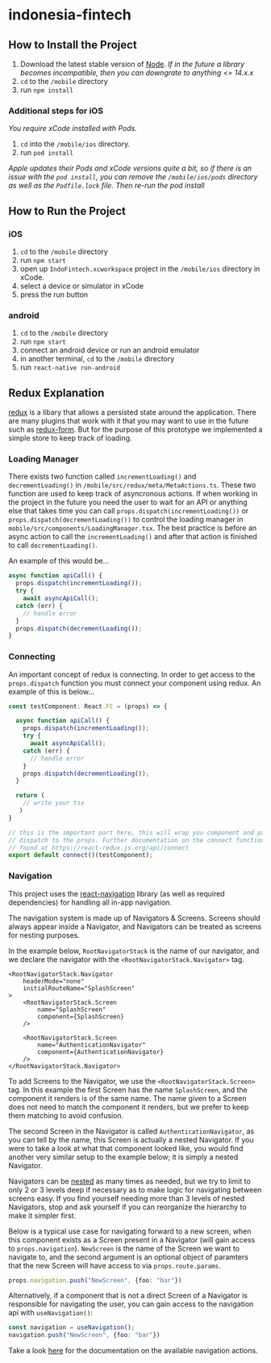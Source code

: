 # indonesia-fintech

## How to Install the Project

 1. Download the latest stable version of [Node](https://nodejs.org/en/).  *If in the future a library becomes incompatible, then you can downgrate to anything <= 14.x.x*
 2. `cd` to the `/mobile` directory
 3. run `npm install`

### Additional steps for iOS
*You require xCode installed with Pods.*

 1. `cd` into the `/mobile/ios` directory.
 2. run `pod install`

*Apple updates their Pods and xCode versions quite a bit, so if there is an issue with the `pod install`, you can remove the `/mobile/ios/pods` directory as well as the `Podfile.lock` file. Then re-run the pod install*

## How to Run the Project

### iOS
 1. `cd` to the `/mobile` directory
 2. run `npm start`
 3. open up `IndoFintech.xcworkspace` project in the `/mobile/ios`  directory in xCode.
 4. select a device or simulator in xCode
 5. press the run button

### android
 1. `cd` to the `/mobile` directory
 2. run `npm start`
 3. connect an android device or run an android emulator
 4. in another terminal, `cd` to the `/mobile` directory
 5. run `react-native run-android`

## Redux Explanation
[redux](https://redux.js.org/) is a libary that allows a persisted state around the application. There are many plugins that work with it that you may want to use in the future such as [redux-form](https://redux-form.com/8.3.0/). But for the purpose of this prototype we implemented a simple store to keep track of loading.

### Loading Manager
There exists two function called `incrementLoading()` and `decrementLoading()` in `/mobile/src/redux/meta/MetaActions.ts`. These two function are used to keep track of asyncronous actions. If when working in the project in the future you need the user to wait for an API or anything else that takes time you can call `props.dispatch(incrementLoading())` or `props.dispatch(decrementLoading())` to control the loading manager in `mobile/src/components/LoadingManager.tsx`. The best practice is before an async action to call the `incrementLoading()` and after that action is finished to call `decrementLoading()`.

An example of this would be...
```typescript
async function apiCall() {
  props.dispatch(incrementLoading());
  try {
    await asyncApiCall();
  catch (err) {
    // handle error
  }
  props.dispatch(decrementLoading());
}
```

### Connecting
An important concept of redux is connecting. In order to get access to the `props.dispatch` function you must connect your component using redux. An example of this is below...

```typescript
const testComponent: React.FC = (props) => {

  async function apiCall() {
    props.dispatch(incrementLoading());
    try {
      await asyncApiCall();
    catch (err) {
      // handle error
    }
    props.dispatch(decrementLoading());
  }

  return (
    // write your tsx
   )
}

// this is the important part here, this will wrap you component and pass in the
// dispatch to the props. Further documentation on the connect function can be
// found at https://react-redux.js.org/api/connect 
export default connect()(testComponent);
```

### Navigation
This project uses the [react-navigation](https://reactnavigation.org/docs/getting-started) library (as well as required dependencies) for handling all in-app navigation.

The navigation system is made up of Navigators & Screens. Screens should always appear inside a Navigator, and Navigators can be treated as screens for nesting purposes.

In the example below, `RootNavigatorStack` is the name of our navigator, and we declare the navigator with the `<RootNavigatorStack.Navigator>` tag.

```JSX
<RootNavigatorStack.Navigator
    headerMode="none"
    initialRouteName="SplashScreen"
>
    <RootNavigatorStack.Screen
        name="SplashScreen"
        component={SplashScreen}
    />

    <RootNavigatorStack.Screen
        name="AuthenticationNavigator"
        component={AuthenticationNavigator}
    />
</RootNavigatorStack.Navigator>
```

To add Screens to the Navigator, we use the `<RootNavigatorStack.Screen>` tag. In this example the first Screen has the name `SplashScreen`, and the component it renders is of the same name. The name given to a Screen does not need to match the component it renders, but we prefer to keep them matching to avoid confusion.

The second Screen in the Navigator is called `AuthenticationNavigator`, as you can tell by the name, this Screen is actually a nested Navigator. If you were to take a look at what that component looked like, you would find another very similar setup to the example below; it is simply a nested Navigator.

Navigators can be [nested](https://reactnavigation.org/docs/nesting-navigators) as many times as needed, but we try to limit to only 2 or 3 levels deep if necessary as to make logic for navigating between screens easy. If you find yourself needing more than 3 levels of nested Navigators, stop and ask yourself if you can reorganize the hierarchy to make it simpler first.

Below is a typical use case for navigating forward to a new screen, when this component exists as a Screen present in a Navigator (will gain access to `props.navigation`). `NewScreen` is the name of the Screen we want to navigate to, and the second argument is an optional object of paramters that the new Screen will have access to via `props.route.params`.
```typescript
props.navigation.push("NewScreen", {foo: "bar"})
```

Alternatively, if a component that is not a direct Screen of a Navigator is responsible for navigating the user, you can gain access to the navigation api with `useNavigation()`:
```typescript
const navigation = useNavigation();
navigation.push("NewScreen", {foo: "bar"})
```

Take a look [here]() for the documentation on the available navigation actions.
